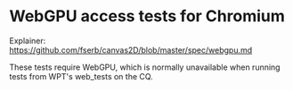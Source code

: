# WebGPU access tests for Chromium

Explainer:
https://github.com/fserb/canvas2D/blob/master/spec/webgpu.md

These tests require WebGPU, which is normally unavailable when running tests
from WPT's web_tests on the CQ.
